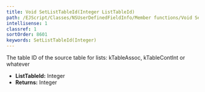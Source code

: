 ```yaml
---
title: Void SetListTableId(Integer ListTableId)
path: /EJScript/Classes/NSUserDefinedFieldInfo/Member functions/Void SetListTableId(Integer p_0)
intellisense: 1
classref: 1
sortOrder: 8601
keywords: SetListTableId(Integer)
---
```



The table ID of the source table for lists: kTableAssoc, kTableContInt or whatever



* **ListTableId:** Integer
* **Returns:** Integer


